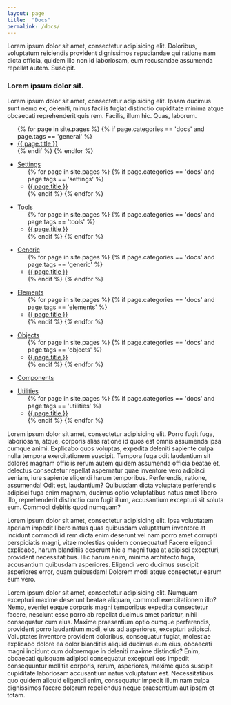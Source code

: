 ```yaml
---
layout: page
title:  "Docs"
permalink: /docs/
---
```

Lorem ipsum dolor sit amet, consectetur adipisicing elit. Doloribus, voluptatum reiciendis provident dignissimos repudiandae qui ratione nam dicta officia, quidem illo non id laboriosam, eum recusandae assumenda repellat autem. Suscipit.

<h3>Lorem ipsum dolor sit.</h3>

Lorem ipsum dolor sit amet, consectetur adipisicing elit. Ipsam ducimus sunt nemo ex, deleniti, minus facilis fugiat distinctio cupiditate minima atque obcaecati reprehenderit quis rem. Facilis, illum hic. Quas, laborum.

<ul>
  {% for page in site.pages %}
    {% if page.categories == 'docs' and page.tags == 'general' %}
      <li>
        <a href="{{ page.url }}">{{ page.title }}</a>
      </li>
    {% endif %}
  {% endfor %}
</ul>

<ul>
  <li>
    <a href="/docs/settings/settings.html">Settings</a>
    <ul>
      {% for page in site.pages %}
        {% if page.categories == 'docs' and page.tags == 'settings' %}
          <li>
            <a href="{{ page.url }}">{{ page.title }}</a>
          </li>
        {% endif %}
      {% endfor %}
    </ul>
  </li>
</ul>

<ul>
  <li>
    <a href="/docs/tools/tools.html">Tools</a>
    <ul>
      {% for page in site.pages %}
        {% if page.categories == 'docs' and page.tags == 'tools' %}
          <li>
            <a href="{{ page.url }}">{{ page.title }}</a>
          </li>
        {% endif %}
      {% endfor %}
    </ul>
  </li>
</ul>

<ul>
  <li>
    <a href="/docs/generic/generic.html">Generic</a>
    <ul>
      {% for page in site.pages %}
        {% if page.categories == 'docs' and page.tags == 'generic' %}
          <li>
            <a href="{{ page.url }}">{{ page.title }}</a>
          </li>
        {% endif %}
      {% endfor %}
    </ul>
  </li>
</ul>

<ul>
  <li>
    <a href="/docs/elements/elements.html">Elements</a>
    <ul>
      {% for page in site.pages %}
        {% if page.categories == 'docs' and page.tags == 'elements' %}
          <li>
            <a href="{{ page.url }}">{{ page.title }}</a>
          </li>
        {% endif %}
      {% endfor %}
    </ul>
  </li>
</ul>

<ul>
  <li>
    <a href="/docs/objects/objects.html">Objects</a>
    <ul>
      {% for page in site.pages %}
        {% if page.categories == 'docs' and page.tags == 'objects' %}
          <li>
            <a href="{{ page.url }}">{{ page.title }}</a>
          </li>
        {% endif %}
      {% endfor %}
    </ul>
  </li>
</ul>

<ul>
  <li>
    <a href="/docs/components/components.html">Components</a>
  </li>
</ul>

<ul>
  <li>
    <a href="/docs/utilities/utilities.html">Utilities</a>
    <ul>
      {% for page in site.pages %}
        {% if page.categories == 'docs' and page.tags == 'utilities' %}
          <li>
            <a href="{{ page.url }}">{{ page.title }}</a>
          </li>
        {% endif %}
      {% endfor %}
    </ul>
  </li>
</ul>


Lorem ipsum dolor sit amet, consectetur adipisicing elit. Porro fugit fuga, laboriosam, atque, corporis alias ratione id quos est omnis assumenda ipsa cumque animi. Explicabo quos voluptas, expedita deleniti sapiente culpa nulla tempora exercitationem suscipit. Tempora fuga odit laudantium sit dolores magnam officiis rerum autem quidem assumenda officia beatae et, delectus consectetur repellat aspernatur quae inventore vero adipisci veniam, iure sapiente eligendi harum temporibus. Perferendis, ratione, assumenda! Odit est, laudantium? Quibusdam dicta voluptate perferendis adipisci fuga enim magnam, ducimus optio voluptatibus natus amet libero illo, reprehenderit distinctio cum fugit illum, accusantium excepturi sit soluta eum. Commodi debitis quod numquam?

Lorem ipsum dolor sit amet, consectetur adipisicing elit. Ipsa voluptatem aperiam impedit libero natus quas quibusdam voluptatum inventore at incidunt commodi id rem dicta enim deserunt vel nam porro amet corrupti perspiciatis magni, vitae molestias quidem consequatur! Facere eligendi explicabo, harum blanditiis deserunt hic a magni fuga at adipisci excepturi, provident necessitatibus. Hic harum enim, minima architecto fuga, accusantium quibusdam asperiores. Eligendi vero ducimus suscipit asperiores error, quam quibusdam! Dolorem modi atque consectetur earum eum vero.

Lorem ipsum dolor sit amet, consectetur adipisicing elit. Numquam excepturi maxime deserunt beatae aliquam, commodi exercitationem illo? Nemo, eveniet eaque corporis magni temporibus expedita consectetur facere, nesciunt esse porro ab repellat ducimus amet pariatur, nihil consequatur cum eius. Maxime praesentium optio cumque perferendis, provident porro laudantium modi, eius ad asperiores, excepturi adipisci. Voluptates inventore provident doloribus, consequatur fugiat, molestiae explicabo dolore ea dolor blanditiis aliquid ducimus eum eius, obcaecati magni incidunt cum doloremque in deleniti maxime distinctio? Enim, obcaecati quisquam adipisci consequatur excepturi eos impedit consequuntur mollitia corporis, rerum, asperiores, maxime quos suscipit cupiditate laboriosam accusantium natus voluptatum est. Necessitatibus quo quidem aliquid eligendi enim, consequatur impedit illum nam culpa dignissimos facere dolorum repellendus neque praesentium aut ipsam et totam.

